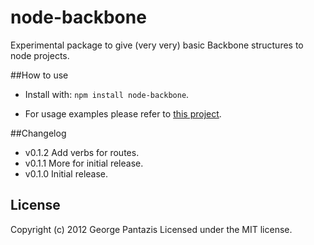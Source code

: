 node-backbone
=============

Experimental package to give (very very) basic Backbone structures to node projects.

##How to use

* Install with: ```npm install node-backbone```.

* For usage examples please refer to [this project](https://github.com/gcpantazis/node-backbone-boilerplate).


##Changelog

* v0.1.2 Add verbs for routes.
* v0.1.1 More for initial release.
* v0.1.0 Initial release.

## License
Copyright (c) 2012 George Pantazis
Licensed under the MIT license.

